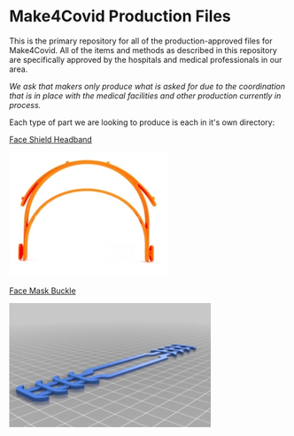 # Make4Covid Production Files

This is the primary repository for all of the production-approved files
for Make4Covid.  All of the items and methods as described in this repository
are specifically approved by the hospitals and medical professionals in our area.

*We ask that makers only produce what is asked for due to the coordination
that is in place with the medical facilities and other production 
currently in process.*

Each type of part we are looking to produce is each in it's own directory:

[Face Shield Headband](https://github.com/make4covidstack/Production/face-shield-headband)

![Face Shield Headband](https://github.com/make4covidstack/Production/blob/master/images/prusa_headband.jpg?raw=true)

[Face Mask Buckle](https://github.com/make4covidstack/Production/face-mask-buckle)

![Face Mask Buckle](https://github.com/make4covidstack/Production/blob/master/images/face_mask_buckle.jpg?raw=true)
